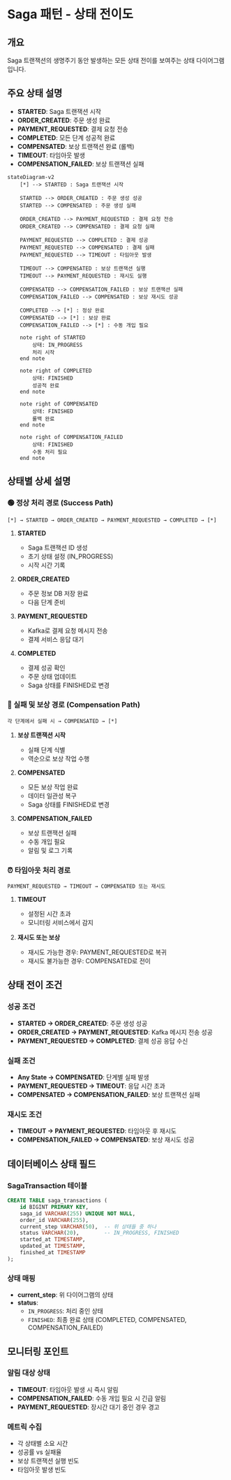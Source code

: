 # Saga 패턴 - 상태 전이도

## 개요
Saga 트랜잭션의 생명주기 동안 발생하는 모든 상태 전이를 보여주는 상태 다이어그램입니다.

## 주요 상태 설명
- **STARTED**: Saga 트랜잭션 시작
- **ORDER_CREATED**: 주문 생성 완료
- **PAYMENT_REQUESTED**: 결제 요청 전송
- **COMPLETED**: 모든 단계 성공적 완료
- **COMPENSATED**: 보상 트랜잭션 완료 (롤백)
- **TIMEOUT**: 타임아웃 발생
- **COMPENSATION_FAILED**: 보상 트랜잭션 실패

```mermaid
stateDiagram-v2
    [*] --> STARTED : Saga 트랜잭션 시작
    
    STARTED --> ORDER_CREATED : 주문 생성 성공
    STARTED --> COMPENSATED : 주문 생성 실패
    
    ORDER_CREATED --> PAYMENT_REQUESTED : 결제 요청 전송
    ORDER_CREATED --> COMPENSATED : 결제 요청 실패
    
    PAYMENT_REQUESTED --> COMPLETED : 결제 성공
    PAYMENT_REQUESTED --> COMPENSATED : 결제 실패
    PAYMENT_REQUESTED --> TIMEOUT : 타임아웃 발생
    
    TIMEOUT --> COMPENSATED : 보상 트랜잭션 실행
    TIMEOUT --> PAYMENT_REQUESTED : 재시도 실행
    
    COMPENSATED --> COMPENSATION_FAILED : 보상 트랜잭션 실패
    COMPENSATION_FAILED --> COMPENSATED : 보상 재시도 성공
    
    COMPLETED --> [*] : 정상 완료
    COMPENSATED --> [*] : 보상 완료
    COMPENSATION_FAILED --> [*] : 수동 개입 필요
    
    note right of STARTED
        상태: IN_PROGRESS
        처리 시작
    end note
    
    note right of COMPLETED
        상태: FINISHED
        성공적 완료
    end note
    
    note right of COMPENSATED
        상태: FINISHED
        롤백 완료
    end note
    
    note right of COMPENSATION_FAILED
        상태: FINISHED
        수동 처리 필요
    end note
```

## 상태별 상세 설명

### 🟢 정상 처리 경로 (Success Path)
```
[*] → STARTED → ORDER_CREATED → PAYMENT_REQUESTED → COMPLETED → [*]
```

1. **STARTED**
   - Saga 트랜잭션 ID 생성
   - 초기 상태 설정 (IN_PROGRESS)
   - 시작 시간 기록

2. **ORDER_CREATED**
   - 주문 정보 DB 저장 완료
   - 다음 단계 준비

3. **PAYMENT_REQUESTED**
   - Kafka로 결제 요청 메시지 전송
   - 결제 서비스 응답 대기

4. **COMPLETED**
   - 결제 성공 확인
   - 주문 상태 업데이트
   - Saga 상태를 FINISHED로 변경

### 🔴 실패 및 보상 경로 (Compensation Path)
```
각 단계에서 실패 시 → COMPENSATED → [*]
```

1. **보상 트랜잭션 시작**
   - 실패 단계 식별
   - 역순으로 보상 작업 수행

2. **COMPENSATED**
   - 모든 보상 작업 완료
   - 데이터 일관성 복구
   - Saga 상태를 FINISHED로 변경

3. **COMPENSATION_FAILED**
   - 보상 트랜잭션 실패
   - 수동 개입 필요
   - 알림 및 로그 기록

### ⏰ 타임아웃 처리 경로
```
PAYMENT_REQUESTED → TIMEOUT → COMPENSATED 또는 재시도
```

1. **TIMEOUT**
   - 설정된 시간 초과
   - 모니터링 서비스에서 감지

2. **재시도 또는 보상**
   - 재시도 가능한 경우: PAYMENT_REQUESTED로 복귀
   - 재시도 불가능한 경우: COMPENSATED로 전이

## 상태 전이 조건

### 성공 조건
- **STARTED → ORDER_CREATED**: 주문 생성 성공
- **ORDER_CREATED → PAYMENT_REQUESTED**: Kafka 메시지 전송 성공
- **PAYMENT_REQUESTED → COMPLETED**: 결제 성공 응답 수신

### 실패 조건
- **Any State → COMPENSATED**: 단계별 실패 발생
- **PAYMENT_REQUESTED → TIMEOUT**: 응답 시간 초과
- **COMPENSATED → COMPENSATION_FAILED**: 보상 트랜잭션 실패

### 재시도 조건
- **TIMEOUT → PAYMENT_REQUESTED**: 타임아웃 후 재시도
- **COMPENSATION_FAILED → COMPENSATED**: 보상 재시도 성공

## 데이터베이스 상태 필드

### SagaTransaction 테이블
```sql
CREATE TABLE saga_transactions (
    id BIGINT PRIMARY KEY,
    saga_id VARCHAR(255) UNIQUE NOT NULL,
    order_id VARCHAR(255),
    current_step VARCHAR(50),  -- 위 상태들 중 하나
    status VARCHAR(20),        -- IN_PROGRESS, FINISHED
    started_at TIMESTAMP,
    updated_at TIMESTAMP,
    finished_at TIMESTAMP
);
```

### 상태 매핑
- **current_step**: 위 다이어그램의 상태
- **status**: 
  - `IN_PROGRESS`: 처리 중인 상태
  - `FINISHED`: 최종 완료 상태 (COMPLETED, COMPENSATED, COMPENSATION_FAILED)

## 모니터링 포인트

### 알림 대상 상태
- **TIMEOUT**: 타임아웃 발생 시 즉시 알림
- **COMPENSATION_FAILED**: 수동 개입 필요 시 긴급 알림
- **PAYMENT_REQUESTED**: 장시간 대기 중인 경우 경고

### 메트릭 수집
- 각 상태별 소요 시간
- 성공률 vs 실패율
- 보상 트랜잭션 실행 빈도
- 타임아웃 발생 빈도 